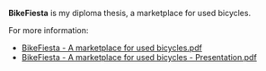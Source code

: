 **BikeFiesta** is my diploma thesis, a marketplace for used bicycles.

For more information: 
- [BikeFiesta - A marketplace for used bicycles.pdf](https://github.com/pauladam2001/BikeFiesta-DiplomaThesis/files/12785265/Licenta.IE.ADAM.VA.PAUL-ADRIAN.pdf)
- [BikeFiesta - A marketplace for used bicycles - Presentation.pdf](https://github.com/pauladam2001/BikeFiesta-DiplomaThesis/files/12785269/BikeFiesta.-.A.marketplace.for.used.bicycles.-.Slides.pdf)
